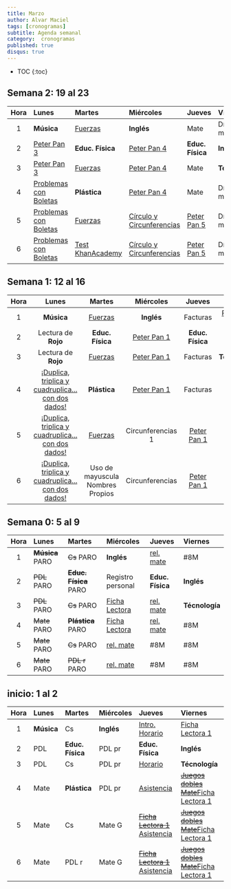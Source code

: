 ```yaml
---
title: Marzo
author: Alvar Maciel
tags: [cronogramas]
subtitle: Agenda semanal
category:  cronogramas
published: true
disqus: true
---
```

<!--
|Hora|Lunes                    |Martes                     |Miércoles                  |Jueves                  |Viernes                  |
|:--:|:------------------------|:--------------------------|:--------------------------|:---------------------  |:------------------------|
|1   |**Música**               |Cs /apoyo Mate             |**Inglés**                 |Mate /apoyo Mate        |PDL r                    |
|2   |PDL                      |**Educ. Física**           |portfolo                   |**Educ. Física**        |**Inglés**               |
|3   |PDL                      |Cs /apoyo Mate             |PDL pr                     |Mate /apoyo Mate        |**Técnología**           |
|4   |Mate                     |**Plástica**               |PDL pr                     |Mate                    |Cs                       |
|5   |Mate                     |Cs                         |Mate G                     |PDL pr                  |Cs                       |
|6   |Mate                     |PDL r                      |Mate G                     |PDL pr                  |Cs                       |
-->

* TOC
{:toc}

## Semana 2: 19 al 23


|Hora|Lunes                    |Martes                     |Miércoles                  |Jueves                  |Viernes                  |
|:--:|:------------------------|:--------------------------|:--------------------------|:---------------------  |:------------------------|
|1   |**Música**               |[Fuerzas]({{site.baseurl}}/assets/docs/4GradoSecuenciaFuerzasdecontacto.pdf)|**Inglés**                 |Mate                    |Día de la memoria...     |
|2   |[Peter Pan 3](https://www.dropbox.com/s/0oynzp1tzaqq55p/Secuencia_PETER_PAN_5_.doc?dl=1)|**Educ. Física**           |[Peter Pan 4](https://www.dropbox.com/s/0oynzp1tzaqq55p/Secuencia_PETER_PAN_5_.doc?dl=1)                |**Educ. Física**        |**Inglés**               |
|3   |[Peter Pan 3](https://www.dropbox.com/s/0oynzp1tzaqq55p/Secuencia_PETER_PAN_5_.doc?dl=1)|[Fuerzas]({{site.baseurl}}/assets/docs/4GradoSecuenciaFuerzasdecontacto.pdf)|[Peter Pan 4](https://www.dropbox.com/s/0oynzp1tzaqq55p/Secuencia_PETER_PAN_5_.doc?dl=1)                |Mate                    |**Técnología**           |
|4   |[Problemas con Boletas](https://drive.google.com/file/d/0B2tNpJnvdpZJSTZWcHBSdS1JZkE/view)    |**Plástica**               |[Peter Pan 4](https://www.dropbox.com/s/0oynzp1tzaqq55p/Secuencia_PETER_PAN_5_.doc?dl=1)                |Mate                    |Día de la memoria...     |
|5   |[Problemas con Boletas](https://drive.google.com/file/d/0B2tNpJnvdpZJSTZWcHBSdS1JZkE/view) |[Fuerzas]({{site.baseurl}}/assets/docs/4GradoSecuenciaFuerzasdecontacto.pdf)                   |[Círculo y Circunferencias](https://drive.google.com/file/d/0B2tNpJnvdpZJSTZWcHBSdS1JZkE/view)  |[Peter Pan 5](https://www.dropbox.com/s/0oynzp1tzaqq55p/Secuencia_PETER_PAN_5_.doc?dl=1)             |Día de la memoria...     |
|6   |[Problemas con Boletas](https://drive.google.com/file/d/0B2tNpJnvdpZJSTZWcHBSdS1JZkE/view) |[Test KhanAcademy](https://es.khanacademy.org)           |[Círculo y Circunferencias](https://drive.google.com/file/d/0B2tNpJnvdpZJSTZWcHBSdS1JZkE/view)  |[Peter Pan 5](https://www.dropbox.com/s/0oynzp1tzaqq55p/Secuencia_PETER_PAN_5_.doc?dl=1)              |Día de la memoria...     |


## Semana 1: 12 al 16

|Hora|Lunes|Martes|Miércoles|Jueves|Viernes|
|:---:|:----:|:-----:|:-------:|:------:|:------:|
|1|**Música**|[Fuerzas]({{site.baseurl}}/modules/proyectos/fuerzas/)|**Inglés**|Facturas|[Peter Pan 1](https://www.dropbox.com/s/0oynzp1tzaqq55p/Secuencia_PETER_PAN_5_.doc?dl=1)|
|2|Lectura de **Rojo** |**Educ. Física**|[Peter Pan 1](https://www.dropbox.com/s/0oynzp1tzaqq55p/Secuencia_PETER_PAN_5_.doc?dl=1)|**Educ. Física**|**Inglés**|
|3|Lectura de **Rojo**|[Fuerzas]({{site.baseurl}}/modules/proyectos/fuerzas/)|[Peter Pan 1](https://www.dropbox.com/s/0oynzp1tzaqq55p/Secuencia_PETER_PAN_5_.doc?dl=1)|Facturas|**Técnología**|
|4|[¡Duplica, triplica y cuadruplica... con dos dados!]({{site.baseurl}}/assets/docs/MAT_Multiples_problemas.pdf) |**Plástica**|[Peter Pan 1](https://www.dropbox.com/s/0oynzp1tzaqq55p/Secuencia_PETER_PAN_5_.doc?dl=1)|Facturas|[Fuerzas]({{site.baseurl}}/modules/proyectos/fuerzas/)|
|5|[¡Duplica, triplica y cuadruplica... con dos dados!]({{site.baseurl}}/assets/docs/MAT_Multiples_problemas.pdf) |[Fuerzas]({{site.baseurl}}/modules/proyectos/fuerzas/)|Circunferencias 1|[Peter Pan 1](https://www.dropbox.com/s/0oynzp1tzaqq55p/Secuencia_PETER_PAN_5_.doc?dl=1)|[Fuerzas]({{site.baseurl}}/modules/proyectos/fuerzas/)|
|6|[¡Duplica, triplica y cuadruplica... con dos dados!]({{site.baseurl}}/assets/docs/MAT_Multiples_problemas.pdf) |Uso de mayuscula Nombres Propios|Circunferencias|[Peter Pan 1](https://www.dropbox.com/s/0oynzp1tzaqq55p/Secuencia_PETER_PAN_5_.doc?dl=1)|[Fuerzas]({{site.baseurl}}/modules/proyectos/fuerzas/)|


## Semana 0: 5 al 9

|Hora|Lunes                    |Martes                     |Miércoles                  |Jueves                  |Viernes                  |
|:--:|:------------------------|:--------------------------|:--------------------------|:---------------------  |:------------------------|
|1   |~~**Música**~~ PARO      |~~Cs~~ PARO                |**Inglés**                 |[rel. mate]({{site.baseurl}}/modules/proyectos/relevamiento-punto-de-partida/#juego-duplica-triplica-y-cuadriplica-con-dados)|#8M                    |
|2   |~~PDL~~ PARO             |~~**Educ. Física**~~ PARO  |Registro personal          |**Educ. Física**        |**Inglés**               |
|3   |~~PDL~~ PARO             |~~Cs~~ PARO                |[Ficha Lectora]({{site.baseurl}}/modules/proyectos/relevamiento-punto-de-partida/#ficha-lectora-cuadernillo-de-5to-grado)|[rel. mate]({{site.baseurl}}/modules/proyectos/relevamiento-punto-de-partida/#juego-duplica-triplica-y-cuadriplica-con-dados)|**Técnología**           |
|4   |~~Mate~~ PARO            |~~**Plástica**~~ PARO      |[Ficha Lectora]({{site.baseurl}}/modules/proyectos/relevamiento-punto-de-partida/#ficha-lectora-cuadernillo-de-5to-grado)|[rel. mate]({{site.baseurl}}/modules/proyectos/relevamiento-punto-de-partida/#juego-duplica-triplica-y-cuadriplica-con-dados)|#8M                       |
|5   |~~Mate~~ PARO            |~~Cs~~ PARO                |[rel. mate]({{site.baseurl}}/modules/proyectos/relevamiento-punto-de-partida/#juego-duplica-triplica-y-cuadriplica-con-dados)|#8M                  |#8M                       |
|6   |~~Mate~~ PARO            |~~PDL r~~ PARO             |[rel. mate]({{site.baseurl}}/modules/proyectos/relevamiento-punto-de-partida/#juego-duplica-triplica-y-cuadriplica-con-dados)|#8M                  |#8M                       |

## inicio: 1 al 2

|Hora|Lunes                    |Martes                     |Miércoles                  |Jueves                  |Viernes                  |
|:--:|:------------------------|:--------------------------|:--------------------------|:---------------------  |:------------------------|
|1   |**Música**               |Cs                         |**Inglés**                 |[Intro. Horario]({{site.baseurl}}/modules/proyectos/relevamiento-punto-de-partida/#horarios-registros-y-juegos-dobles)          |[Ficha Lectora 1]({{site.baseurl}}/modules/proyectos/relevamiento-punto-de-partida/#ficha-lectora-cuadernillo-de-5to-grado)|
|2   |PDL                      |**Educ. Física**           |PDL pr                     |**Educ. Física**        |**Inglés**|
|3   |PDL                      |Cs                         |PDL pr                     |[Horario]({{site.baseurl}}/modules/proyectos/relevamiento-punto-de-partida/#horarios-registros-y-juegos-dobles)                 |**Técnología**|
|4   |Mate                     |**Plástica**               |PDL pr                     |[Asistencia]({{site.baseurl}}/modules/proyectos/relevamiento-punto-de-partida/#horarios-registros-y-juegos-dobles)              |~~[Juegos dobles Mate]({{site.baseurl}}/modules/proyectos/relevamiento-punto-de-partida/#horarios-registros-y-juegos-dobles)~~[Ficha Lectora 1]({{site.baseurl}}/modules/proyectos/relevamiento-punto-de-partida/#ficha-lectora-cuadernillo-de-5to-grado)|
|5   |Mate                     |Cs                         |Mate G                     |~~[Ficha Lectora 1]({{site.baseurl}}/modules/proyectos/relevamiento-punto-de-partida/#ficha-lectora-cuadernillo-de-5to-grado)~~ [Asistencia]({{site.baseurl}}/modules/proyectos/relevamiento-punto-de-partida/#horarios-registros-y-juegos-dobles)         |~~[Juegos dobles Mate]({{site.baseurl}}/modules/proyectos/relevamiento-punto-de-partida/#horarios-registros-y-juegos-dobles)~~[Ficha Lectora 1]({{site.baseurl}}/modules/proyectos/relevamiento-punto-de-partida/#ficha-lectora-cuadernillo-de-5to-grado)|
|6   |Mate                     |PDL r                      |Mate G                     |~~[Ficha Lectora 1]({{site.baseurl}}/modules/proyectos/relevamiento-punto-de-partida/#ficha-lectora-cuadernillo-de-5to-grado)~~ [Asistencia]({{site.baseurl}}/modules/proyectos/relevamiento-punto-de-partida/#horarios-registros-y-juegos-dobles)         |~~[Juegos dobles Mate]({{site.baseurl}}/modules/proyectos/relevamiento-punto-de-partida/#horarios-registros-y-juegos-dobles)~~[Ficha Lectora 1]({{site.baseurl}}/modules/proyectos/relevamiento-punto-de-partida/#ficha-lectora-cuadernillo-de-5to-grado)|
